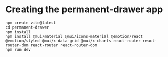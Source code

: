 # Creating the permanent-drawer app

    npm create vite@latest
    cd permanent-drawer
    npm install
    npm install @mui/material @mui/icons-material @emotion/react @emotion/styled @mui/x-data-grid @mui/x-charts react-router react-router-dom react-router react-router-dom
    npm run dev
